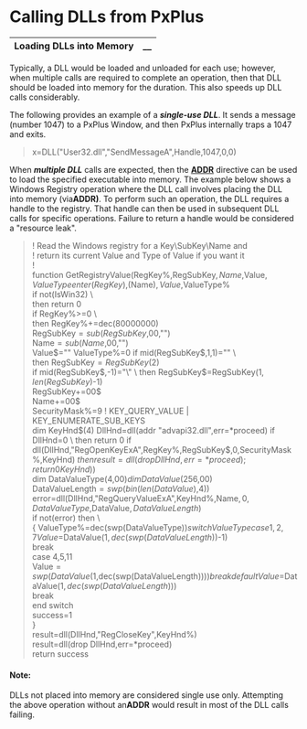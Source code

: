 # Calling DLLs from PxPlus

**Loading DLLs into Memory** |  **__**  
---|---  
  
Typically, a DLL would be loaded and unloaded for each use; however, when multiple calls are required to complete an operation, then that DLL should be loaded into memory for the duration. This also speeds up DLL calls considerably.

The following provides an example of a **_single-use DLL_**. It sends a message (number 1047) to a PxPlus Window, and then PxPlus internally traps a 1047 and exits.

> x=DLL("User32.dll","SendMessageA",Handle,1047,0,0)

When **_multiple DLL_** calls are expected, then the **[ADDR](../../../directives/addr.md)** directive can be used to load the specified executable into memory. The example below shows a Windows Registry operation where the DLL call involves placing the DLL into memory (via**ADDR)**. To perform such an operation, the DLL requires a handle to the registry. That handle can then be used in subsequent DLL calls for specific operations. Failure to return a handle would be considered a "resource leak".

> ! Read the Windows registry for a Key\SubKey\Name and   
>  ! return its current Value and Type of Value if you want it   
>  !   
> function GetRegistryValue(RegKey%,RegSubKey$,Name$,Value$,ValueType%)   
>  enter (RegKey%),(RegSubKey$),(Name$),Value$,ValueType%   
>  if not(IsWin32) \   
>  then return 0   
>  if RegKey%>=0 \   
>  then RegKey%+=dec($80000000$)   
> RegSubKey$=sub(RegSubKey$,$00$,"")   
>  Name$=sub(Name$,$00$,"")   
>  Value$=""   
> ValueType%=0   
>  if mid(RegSubKey$,1,1)="\" \   
>  then RegSubKey$=RegSubKey$(2)   
>  if mid(RegSubKey$,-1)="\" \   
>  then RegSubKey$=RegSubKey$(1,len(RegSubKey$)-1)   
> RegSubKey$+=$00$   
>  Name$+=$00$   
> SecurityMask%=9 ! KEY_QUERY_VALUE | KEY_ENUMERATE_SUB_KEYS   
>  dim KeyHnd$(4)   
> DllHnd=dll(addr "advapi32.dll",err=*proceed)   
>  if DllHnd=0 \   
>  then return 0   
>  if dll(DllHnd,"RegOpenKeyExA",RegKey%,RegSubKey$,0,SecurityMask%,KeyHnd$) \   
>  then result=dll(drop DllHnd,err=*proceed);   
>  return 0   
> KeyHnd%=dec(swp(KeyHnd$))   
>  dim DataValueType$(4,$00$)   
>  dim DataValue$(256,$00$)   
> DataValueLength$=swp(bin(len(DataValue$),4))   
>  error=dll(DllHnd,"RegQueryValueExA",KeyHnd%,Name$,0,DataValueType$,DataValue$,DataValueLength$)   
>  if not(error) then \   
>  { ValueType%=dec(swp(DataValueType$))   
>  switch ValueType%   
>  case 1,2,7   
>  Value$=DataValue$(1,dec(swp(DataValueLength$))-1)   
>  break   
>  case 4,5,11   
>  Value$=swp(DataValue$(1,dec(swp(DataValueLength$))))   
>  break default   
>  Value$=DataValue$(1,dec(swp(DataValueLength$)))   
>  break   
>  end switch   
>  success=1   
>  }   
>  result=dll(DllHnd,"RegCloseKey",KeyHnd%)   
>  result=dll(drop DllHnd,err=*proceed)   
>  return success 

#### **Note:**  
DLLs not placed into memory are considered single use only. Attempting the above operation without an**ADDR** would result in most of the DLL calls failing.
